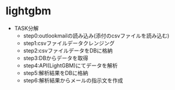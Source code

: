 # lightgbm

- TASK分解
  - step0:outlookmailの読み込み(添付のcsvファイルを読み込む)
  - step1:csvファイルデータクレンジング
  - step2:csvファイルデータをDBに格納
  - step3:DBからデータを取得
  - step4:API(LightGBM)にてデータを解析
  - step5:解析結果をDBに格納
  - step6:解析結果からメールの指示文を作成